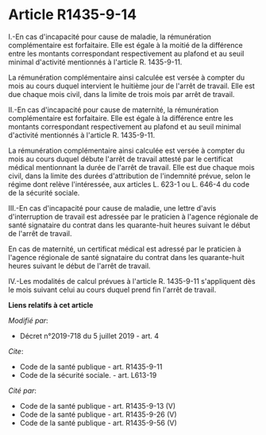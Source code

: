 # Article R1435-9-14

I.-En cas d'incapacité pour cause de maladie, la rémunération complémentaire est forfaitaire. Elle est égale à la moitié de
la différence entre les montants correspondant respectivement au plafond et au seuil minimal d'activité mentionnés à
l'article R. 1435-9-11.

La rémunération complémentaire ainsi calculée est versée à compter du mois au cours duquel intervient le huitième jour de
l'arrêt de travail. Elle est due chaque mois civil, dans la limite de trois mois par arrêt de travail.

II.-En cas d'incapacité pour cause de maternité, la rémunération complémentaire est forfaitaire. Elle est égale à la
différence entre les montants correspondant respectivement au plafond et au seuil minimal d'activité mentionnés à l'article
R. 1435-9-11.

La rémunération complémentaire ainsi calculée est versée à compter du mois au cours duquel débute l'arrêt de travail attesté
par le certificat médical mentionnant la durée de l'arrêt de travail. Elle est due chaque mois civil, dans la limite des
durées d'attribution de l'indemnité prévue, selon le régime dont relève l'intéressée, aux articles L. 623-1 ou L. 646-4 du
code de la sécurité sociale.

III.-En cas d'incapacité pour cause de maladie, une lettre d'avis d'interruption de travail est adressée par le praticien à
l'agence régionale de santé signataire du contrat dans les quarante-huit heures suivant le début de l'arrêt de travail.

En cas de maternité, un certificat médical est adressé par le praticien à l'agence régionale de santé signataire du contrat
dans les quarante-huit heures suivant le début de l'arrêt de travail.

IV.-Les modalités de calcul prévues à l'article R. 1435-9-11 s'appliquent dès le mois suivant celui au cours duquel prend fin
l'arrêt de travail.

**Liens relatifs à cet article**

_Modifié par_:

  - Décret n°2019-718 du 5 juillet 2019 - art. 4

_Cite_:

  - Code de la santé publique - art. R1435-9-11
  - Code de la sécurité sociale. - art. L613-19

_Cité par_:

  - Code de la santé publique - art. R1435-9-13 (V)
  - Code de la santé publique - art. R1435-9-26 (V)
  - Code de la santé publique - art. R1435-9-56 (V)
